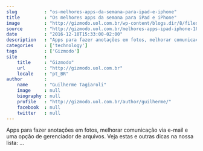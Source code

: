 ```yaml
---
slug          : "os-melhores-apps-da-semana-para-ipad-e-iphone"
title         : "Os melhores apps da semana para iPad e iPhone"
image         : "http://gizmodo.uol.com.br/wp-content/blogs.dir/8/files/2015/06/iOS-9.jpg"
source        : "http://gizmodo.uol.com.br/melhores-apps-ipad-iphone-184/"
date          : "2016-12-10T15:33:00-02:00"
description   : "Apps para fazer anotações em fotos, melhorar comunicação via e-mail e uma opção de gerenciador de arquivos. Veja estas e outras dicas na nossa lista: ..."
categories    : ['technology']
tags          : ['Gizmodo']
site          :
    title     : "Gizmodo"
    url       : "http://gizmodo.uol.com.br"
    locale    : "pt_BR"
author        :
    name      : "Guilherme Tagiaroli"
    image     : null
    biography : null
    profile   : "http://gizmodo.uol.com.br/author/guilherme/"
    facebook  : null
    twitter   : null
---
```


Apps para fazer anotações em fotos, melhorar comunicação via e-mail e uma opção de gerenciador de arquivos. Veja estas e outras dicas na nossa lista: ...
